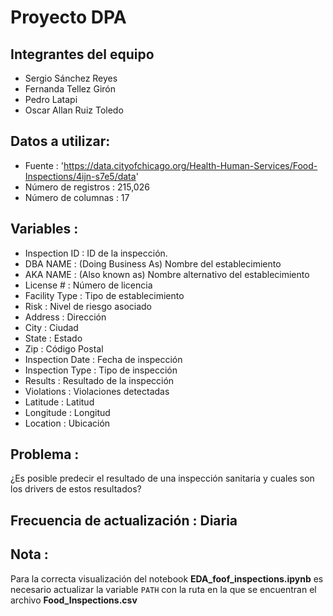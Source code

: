 Proyecto DPA
=================

Integrantes del equipo
------------------------
* Sergio Sánchez Reyes
* Fernanda Tellez Girón
* Pedro Latapi
* Oscar Allan Ruiz Toledo

Datos a utilizar:
------------------------
* Fuente : 'https://data.cityofchicago.org/Health-Human-Services/Food-Inspections/4ijn-s7e5/data'
* Número de registros : 215,026
* Número de columnas : 17

Variables : 
----------
* Inspection ID : ID de la inspección.
* DBA NAME : (Doing Business As) Nombre del establecimiento
* AKA NAME : (Also known as) Nombre alternativo del establecimiento
* License # : Número de licencia 
* Facility Type : Tipo de establecimiento
* Risk : Nivel de riesgo asociado
* Address : Dirección
* City : Ciudad
* State : Estado
* Zip : Código Postal
* Inspection Date : Fecha de inspección
* Inspection Type : Tipo de inspección
* Results : Resultado de la inspección
* Violations : Violaciones detectadas
* Latitude : Latitud 
* Longitude : Longitud
* Location : Ubicación


Problema : 
--------------
¿Es posible predecir el resultado de una inspección sanitaria y cuales son los drivers de estos resultados?

Frecuencia de actualización : Diaria
-------------------------------------

Nota : 
--------------
Para la correcta visualización del notebook **EDA_foof_inspections.ipynb** es necesario actualizar
la variable `PATH` con la ruta en la que se encuentran el archivo **Food_Inspections.csv**